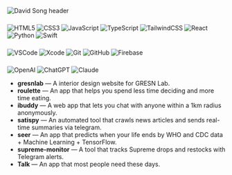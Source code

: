 ![David Song header](https://capsule-render.vercel.app/api?type=waving&height=150&color=gradient&text=David%20Song&fontAlignY=33&fontSize=50&fontAlign=30)
###
![HTML5](https://img.shields.io/badge/HTML5-000000?style=flat-square&logo=html5&logoColor=E34F26)
![CSS3](https://img.shields.io/badge/CSS3-000000?style=flat-square&logo=css3&logoColor=1572B6&t=1)
![JavaScript](https://img.shields.io/badge/JavaScript-000000?style=flat-square&logo=javascript&logoColor=F7DF1E)
![TypeScript](https://img.shields.io/badge/TypeScript-000000?style=flat-square&logo=typescript&logoColor=3178C6)
![TailwindCSS](https://img.shields.io/badge/Tailwind-000000?style=flat-square&logo=tailwindcss&logoColor=38B2AC)
![React](https://img.shields.io/badge/React-000000?style=flat-square&logo=react&logoColor=61DAFB)
![Python](https://img.shields.io/badge/Python-000000?style=flat-square&logo=python&logoColor=3776AB)
![Swift](https://img.shields.io/badge/Swift-000000?style=flat-square&logo=swift&logoColor=F05138)

###
![VSCode](https://img.shields.io/badge/VSCode-000000?style=flat-square&logo=visualstudiocode&logoColor=007ACC&t=1)
![Xcode](https://img.shields.io/badge/Xcode-000000?style=flat-square&logo=xcode&logoColor=147EFB)
![Git](https://img.shields.io/badge/Git-000000?style=flat-square&logo=git&logoColor=F05032)
![GitHub](https://img.shields.io/badge/GitHub-000000?style=flat-square&logo=github&logoColor=white)
![Firebase](https://img.shields.io/badge/Firebase-000000?style=flat-square&logo=firebase&logoColor=FFCA28)

###
![OpenAI](https://img.shields.io/badge/OpenAI_API-000000?style=flat-square&logo=openai&logoColor=white)
![ChatGPT](https://img.shields.io/badge/ChatGPT-000000?style=flat-square&logo=openai&logoColor=00A67E)
![Claude](https://img.shields.io/badge/Claude-000000?style=flat-square&logo=anthropic&logoColor=white)
</div>

<ul>
  <li><strong>gresnlab</strong> — A interior design website for GRESN Lab. </li>
  <li><strong>roulette</strong> — An app that helps you spend less time deciding and more time eating.</li>
  <li><strong>ibuddy</strong> — A web app that lets you chat with anyone within a 1km radius anonymously.</li>
  <li><strong>satispy</strong> — An automated tool that crawls news articles and sends real-time summaries via telegram. </li>
  <li><strong>seer</strong> — An app that predicts when your life ends by WHO and CDC data + Machine Learning + TensorFlow. </li>
  <li><strong>supreme-monitor</strong> — A tool that tracks Supreme drops and restocks with Telegram alerts.</li>
  <li><strong>Talk</strong> — An app that most people need these days.</li>
</ul>
